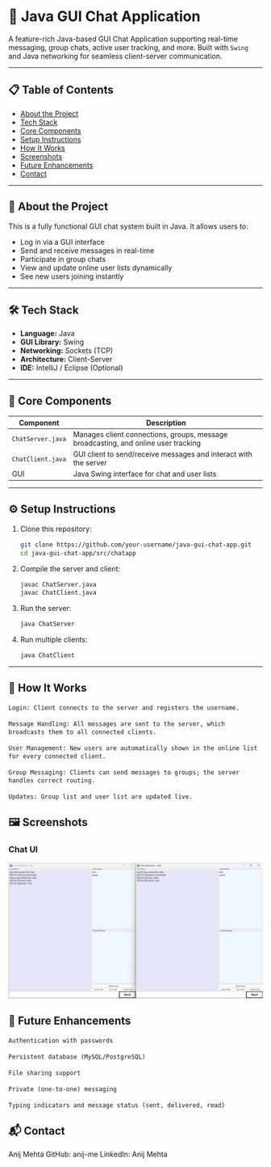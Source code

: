 # 💬 Java GUI Chat Application

A feature-rich Java-based GUI Chat Application supporting real-time messaging, group chats, active user tracking, and more. Built with `Swing` and Java networking for seamless client-server communication.

---

## 📋 Table of Contents

- [About the Project](#-about-the-project)
- [Tech Stack](#-tech-stack)
- [Core Components](#-core-components)
- [Setup Instructions](#-setup-instructions)
- [How It Works](#-how-it-works)
- [Screenshots](#-screenshots)
- [Future Enhancements](#-future-enhancements)
- [Contact](#-contact)

---

## 📖 About the Project

This is a fully functional GUI chat system built in Java. It allows users to:
- Log in via a GUI interface
- Send and receive messages in real-time
- Participate in group chats
- View and update online user lists dynamically
- See new users joining instantly

---

## 🛠️ Tech Stack

- **Language:** Java
- **GUI Library:** Swing
- **Networking:** Sockets (TCP)
- **Architecture:** Client-Server
- **IDE:** IntelliJ / Eclipse (Optional)

---

## 🔧 Core Components

| Component      | Description                                   |
|----------------|-----------------------------------------------|
| `ChatServer.java` | Manages client connections, groups, message broadcasting, and online user tracking |
| `ChatClient.java` | GUI client to send/receive messages and interact with the server |
| GUI            | Java Swing interface for chat and user lists  |

---

## ⚙️ Setup Instructions

1. Clone this repository:
   ```bash
   git clone https://github.com/your-username/java-gui-chat-app.git
   cd java-gui-chat-app/src/chatapp
   ```

2. Compile the server and client:
   ```bash
   javac ChatServer.java
   javac ChatClient.java
   ```
   
3. Run the server:

   ```bash
   java ChatServer
   ```

4. Run multiple clients:

    ```bash
    java ChatClient
    ```

---

## 🔄 How It Works

    Login: Client connects to the server and registers the username.

    Message Handling: All messages are sent to the server, which broadcasts them to all connected clients.

    User Management: New users are automatically shown in the online list for every connected client.

    Group Messaging: Clients can send messages to groups; the server handles correct routing.

    Updates: Group list and user list are updated live.

## 🖼️ Screenshots

### Chat UI
![Chat Interface](chat-interface.png)

## 🚀 Future Enhancements

    Authentication with passwords

    Persistent database (MySQL/PostgreSQL)

    File sharing support

    Private (one-to-one) messaging

    Typing indicators and message status (sent, delivered, read)

## 📬 Contact

Anij Mehta
GitHub: anij-me
LinkedIn: Anij Mehta
